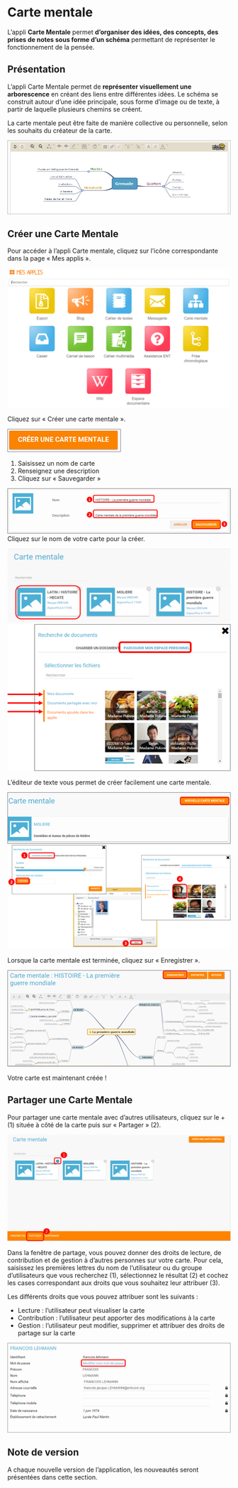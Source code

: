 # Carte mentale

L’appli **Carte Mentale** permet **d’organiser des idées, des concepts, des prises de notes sous forme d’un schéma** permettant de représenter le fonctionnement de la pensée.

## Présentation

L’appli Carte Mentale permet de **représenter visuellement une arborescence** en créant des liens entre différentes idées. Le schéma se construit autour d’une idée principale, sous forme d’image ou de texte, à partir de laquelle plusieurs chemins se créent.

La carte mentale peut être faite de manière collective ou personnelle, selon les souhaits du créateur de la carte.

![](.gitbook/assets/carte1.png)

## Créer une Carte Mentale

Pour accéder à l’appli Carte mentale, cliquez sur l’icône correspondante dans la page « Mes applis ».

![](.gitbook/assets/page_mesapplis_1d.png)

Cliquez sur « Créer une carte mentale ».

![](.gitbook/assets/c1.png)

1. Saisissez un nom de carte
2. Renseignez une description
3. Cliquez sur « Sauvegarder »

![](.gitbook/assets/m3.png)  
Cliquez sur le nom de votre carte pour la créer.

![](.gitbook/assets/carte-1024x339.png)  
![](.gitbook/assets/m4.png)

L’éditeur de texte vous permet de créer facilement une carte mentale.

![](.gitbook/assets/m22.png) ![](.gitbook/assets/m5.png)

Lorsque la carte mentale est terminée, cliquez sur « Enregistrer ».

![](.gitbook/assets/m6.png)

Votre carte est maintenant créée !

## Partager une Carte Mentale

Pour partager une carte mentale avec d’autres utilisateurs, cliquez sur le + \(1\) située à côté de la carte puis sur « Partager » \(2\).

![](.gitbook/assets/carte2-1024x488.png)

Dans la fenêtre de partage, vous pouvez donner des droits de lecture, de contribution et de gestion à d’autres personnes sur votre carte. Pour cela, saisissez les premières lettres du nom de l’utilisateur ou du groupe d’utilisateurs que vous recherchez \(1\), sélectionnez le résultat \(2\) et cochez les cases correspondant aux droits que vous souhaitez leur attribuer \(3\).

Les différents droits que vous pouvez attribuer sont les suivants :

* Lecture : l’utilisateur peut visualiser la carte
* Contribution : l’utilisateur peut apporter des modifications à la carte
* Gestion : l’utilisateur peut modifier, supprimer et attribuer des droits de partage sur la carte

![](.gitbook/assets/m7.png)

## Note de version

A chaque nouvelle version de l’application, les nouveautés seront présentées dans cette section.

